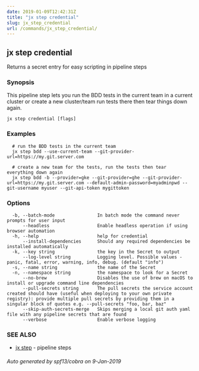 ```yaml
---
date: 2019-01-09T12:42:31Z
title: "jx step credential"
slug: jx_step_credential
url: /commands/jx_step_credential/
---
```

## jx step credential

Returns a secret entry for easy scripting in pipeline steps

### Synopsis

This pipeline step lets you run the BDD tests in the current team in a current cluster or create a new cluster/team run tests there then tear things down again.

```
jx step credential [flags]
```

### Examples

```
  # run the BDD tests in the current team
  jx step bdd --use-current-team --git-provider-url=https://my.git.server.com
  
  # create a new team for the tests, run the tests then tear everything down again
  jx step bdd -b --provider=gke --git-provider=ghe --git-provider-url=https://my.git.server.com --default-admin-password=myadminpwd --git-username myuser --git-api-token mygittoken
```

### Options

```
  -b, --batch-mode                In batch mode the command never prompts for user input
      --headless                  Enable headless operation if using browser automation
  -h, --help                      help for credential
      --install-dependencies      Should any required dependencies be installed automatically
  -k, --key string                the key in the Secret to output
      --log-level string          Logging level. Possible values - panic, fatal, error, warning, info, debug. (default "info")
  -s, --name string               the name of the Secret
  -n, --namespace string          the namespace to look for a Secret
      --no-brew                   Disables the use of brew on macOS to install or upgrade command line dependencies
      --pull-secrets string       The pull secrets the service account created should have (useful when deploying to your own private registry): provide multiple pull secrets by providing them in a singular block of quotes e.g. --pull-secrets "foo, bar, baz"
      --skip-auth-secrets-merge   Skips merging a local git auth yaml file with any pipeline secrets that are found
      --verbose                   Enable verbose logging
```

### SEE ALSO

* [jx step](/commands/jx_step/)	 - pipeline steps

###### Auto generated by spf13/cobra on 9-Jan-2019
